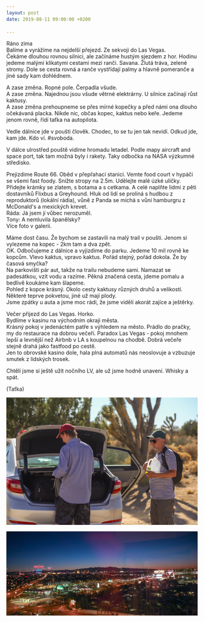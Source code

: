 ```yaml
---
layout: post
date: 2019-08-11 09:00:00 +0200

---
```

Ráno zima  
Balíme a vyrážíme na nejdelší přejezd. Ze sekvoji do Las Vegas.   
Čekáme dlouhou rovnou silnici, ale začínáme hustým sjezdem z hor. Hodinu jedeme malými klikatymi cestami mezi ranči. Savana. Žlutá tráva, zelené stromy. Dole se cesta rovná a ranče vystřídají palmy a hlavně pomeranče a jiné sady kam dohlédnem.  
  
A zase změna. Ropné pole. Čerpadla všude.  
A zase změna. Najednou jsou všude větrné elektrárny. U silnice začínají růst kaktusy.  
A zase změna prehoupneme se přes mírné kopečky a před námi ona dlouho očekávaná placka. Nikde nic, občas kopec, kaktus nebo keře. Jedeme jenom rovně, řídí taťka na autopilota.  
  
Vedle dálnice jde v poušti člověk. Chodec, to se tu jen tak nevidí. Odkud jde, kam jde. Kdo ví. #svoboda.  
  
V dálce ulrostřed pouště vidíme hromadu letadel. Podle mapy aircraft and space port, tak tam možná byly i rakety. Taky odbočka na NASA výzkumné středisko.  
  
Prejizdime Route 66. Oběd v přepřahací stanici. Vemte food court v hypáči se všemi fast foody. Snižte stropy na 2.5m. Udělejte malé úzké uličky. Přidejte krámky se zlatem, s botama a s cetkama. A celé naplňte lidmi z pěti dostavníků Flixbus a Greyhound. Hluk od lidí se prolíná s hudbou z reproduktorů (lokální rádia), vůně z Panda se míchá s vůní hamburgru z McDonald's a mexických krevet.   
Ráda: Já jsem jí vůbec nerozuměl.  
Tony: A nemluvila španělsky?  
Více foto v galerii.   
  
Máme dost času. Že bychom se zastavili na malý trail v poušti. Jenom si vylezeme na kopec - 2km tam a dva zpět.   
OK. Odbočujeme z dálnice a vyjizdime do parku. Jedeme 10 mil rovně ke kopcům. Vlevo kaktus, vpravo kaktus. Pořád stejný, pořád dokola. Že by časová smyčka?   
Na parkovišti pár aut, takže na trailu nebudeme sami. Namazat se padesátkou, vzít vodu a razíme. Pěkná značená cesta, jdeme pomalu a bedlivě koukáme kam šlapeme.   
Pohled z kopce krásný. Okolo cesty kaktusy různých druhů a velikostí. Některé teprve pokvetou, jiné už mají plody.   
Jsme zpátky u auta a jsme moc rádi, že jsme viděli akorát zajíce a ještěrky.   
  
Večer přijezd do Las Vegas. Horko.   
Bydlíme v kasinu na východním okraji města.   
Krásný pokoj v jedenáctém patře s výhledem na město. Prádlo do pračky, my do restaurace na dobrou večeři. Paradox Las Vegas - pokoj mnohem lepší a levnější než Airbnb v LA s koupelnou na chodbě. Dobrá večeře stejně drahá jako fastfood po cestě.   
Jen to obrovské kasino dole, hala plná automatů nás neoslovuje a vzbuzuje smutek z lidských trosek. 

Chtěli jsme si ještě užít nočního LV, ale už jsme hodně unavení. Whisky a spát.

(Taťka)

![](/fotky-amerika/BF2CC033-1568-453B-AC76-16D289B2721D.jpeg)

![](/fotky-amerika/E9AB5C81-D2F1-47AE-9EDD-8314B9253C83.jpeg)